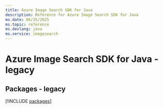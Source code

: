 ```yaml
---
title: Azure Image Search SDK for Java
description: Reference for Azure Image Search SDK for Java
ms.date: 06/25/2025
ms.topic: reference
ms.devlang: java
ms.service: imagesearch
---
```

# Azure Image Search SDK for Java - legacy
## Packages - legacy
[!INCLUDE [packages](image-search-index.md)]